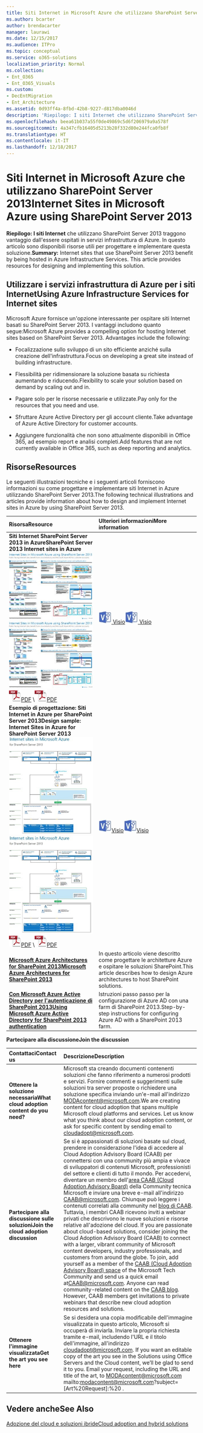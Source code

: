 ```yaml
---
title: Siti Internet in Microsoft Azure che utilizzano SharePoint Server 2013
ms.author: bcarter
author: brendacarter
manager: laurawi
ms.date: 12/15/2017
ms.audience: ITPro
ms.topic: conceptual
ms.service: o365-solutions
localization_priority: Normal
ms.collection:
- Ent_O365
- Ent_O365_Visuals
ms.custom:
- DecEntMigration
- Ent_Architecture
ms.assetid: 0d93ff4a-8fbd-42b8-9227-d817dba0046d
description: 'Riepilogo: I siti Internet che utilizzano SharePoint Server 2013 traggono vantaggio dall''essere ospitati in servizi infrastruttura di Azure. In questo articolo sono disponibili risorse utili per progettare e implementare questa soluzione.'
ms.openlocfilehash: beea61b037a55f0de49869c5d6f206979a9a578f
ms.sourcegitcommit: 4a347cfb16405d5213b28f332d80e244fca0fb8f
ms.translationtype: HT
ms.contentlocale: it-IT
ms.lasthandoff: 12/18/2017
---
```

# <a name="internet-sites-in-microsoft-azure-using-sharepoint-server-2013"></a><span data-ttu-id="0b06f-104">Siti Internet in Microsoft Azure che utilizzano SharePoint Server 2013</span><span class="sxs-lookup"><span data-stu-id="0b06f-104">Internet Sites in Microsoft Azure using SharePoint Server 2013</span></span>

 <span data-ttu-id="0b06f-p102">**Riepilogo: I siti Internet** che utilizzano SharePoint Server 2013 traggono vantaggio dall'essere ospitati in servizi infrastruttura di Azure. In questo articolo sono disponibili risorse utili per progettare e implementare questa soluzione.</span><span class="sxs-lookup"><span data-stu-id="0b06f-p102">**Summary:** Internet sites that use SharePoint Server 2013 benefit by being hosted in Azure Infrastructure Services. This article provides resources for designing and implementing this solution.</span></span>
  
## <a name="using-azure-infrastructure-services-for-internet-sites"></a><span data-ttu-id="0b06f-107">Utilizzare i servizi infrastruttura di Azure per i siti Internet</span><span class="sxs-lookup"><span data-stu-id="0b06f-107">Using Azure Infrastructure Services for Internet sites</span></span>

<span data-ttu-id="0b06f-p103">Microsoft Azure fornisce un'opzione interessante per ospitare siti Internet basati su SharePoint Server 2013. I vantaggi includono quanto segue:</span><span class="sxs-lookup"><span data-stu-id="0b06f-p103">Microsoft Azure provides a compelling option for hosting Internet sites based on SharePoint Server 2013. Advantages include the following:</span></span>
  
- <span data-ttu-id="0b06f-110">Focalizzazione sullo sviluppo di un sito efficiente anziché sulla creazione dell'infrastruttura.</span><span class="sxs-lookup"><span data-stu-id="0b06f-110">Focus on developing a great site instead of building infrastructure.</span></span>
    
- <span data-ttu-id="0b06f-111">Flessibilità per ridimensionare la soluzione basata su richiesta aumentando e riducendo.</span><span class="sxs-lookup"><span data-stu-id="0b06f-111">Flexibility to scale your solution based on demand by scaling out and in.</span></span>
    
- <span data-ttu-id="0b06f-112">Pagare solo per le risorse necessarie e utilizzate.</span><span class="sxs-lookup"><span data-stu-id="0b06f-112">Pay only for the resources that you need and use.</span></span>
    
- <span data-ttu-id="0b06f-113">Sfruttare Azure Active Directory per gli account cliente.</span><span class="sxs-lookup"><span data-stu-id="0b06f-113">Take advantage of Azure Active Directory for customer accounts.</span></span>
    
- <span data-ttu-id="0b06f-114">Aggiungere funzionalità che non sono attualmente disponibili in Office 365, ad esempio report e analisi completi.</span><span class="sxs-lookup"><span data-stu-id="0b06f-114">Add features that are not currently available in Office 365, such as deep reporting and analytics.</span></span>
    
## <a name="resources"></a><span data-ttu-id="0b06f-115">Risorse</span><span class="sxs-lookup"><span data-stu-id="0b06f-115">Resources</span></span>

<span data-ttu-id="0b06f-116">Le seguenti illustrazioni tecniche e i seguenti articoli forniscono informazioni su come progettare e implementare siti Internet in Azure utilizzando SharePoint Server 2013.</span><span class="sxs-lookup"><span data-stu-id="0b06f-116">The following technical illustrations and articles provide information about how to design and implement Internet sites in Azure by using SharePoint Server 2013.</span></span>
  
|<span data-ttu-id="0b06f-117">**Risorsa**</span><span class="sxs-lookup"><span data-stu-id="0b06f-117">**Resource**</span></span>|<span data-ttu-id="0b06f-118">**Ulteriori informazioni**</span><span class="sxs-lookup"><span data-stu-id="0b06f-118">**More information**</span></span>|
|:-----|:-----|
|<span data-ttu-id="0b06f-119">**Siti Internet SharePoint Server 2013 in Azure**</span><span class="sxs-lookup"><span data-stu-id="0b06f-119">**SharePoint Server 2013 Internet sites in Azure**</span></span> <br/> <span data-ttu-id="0b06f-120">[![Immagine di siti Internet in Azure con SharePoint](images/MS_AZ_SPInternetSites.jpg)          ](https://go.microsoft.com/fwlink/p/?LinkId=392552)</span><span class="sxs-lookup"><span data-stu-id="0b06f-120">[![Image of Internet sites in Azure using SharePoint](images/MS_AZ_SPInternetSites.jpg)          ](https://go.microsoft.com/fwlink/p/?LinkId=392552)</span></span> <br/> <span data-ttu-id="0b06f-121">![File PDF](images/ITPro_Other_PDFicon.png)[PDF](https://go.microsoft.com/fwlink/p/?LinkId=392552)  \\</span><span class="sxs-lookup"><span data-stu-id="0b06f-121">![PDF file](images/ITPro_Other_PDFicon.png)[PDF](https://go.microsoft.com/fwlink/p/?LinkId=392552)</span></span>| <span data-ttu-id="0b06f-122">[![File Visio](images/ITPro_Other_VisioIcon.jpg)          ](https://go.microsoft.com/fwlink/p/?LinkId=392551)[Visio](https://go.microsoft.com/fwlink/p/?LinkId=392551)</span><span class="sxs-lookup"><span data-stu-id="0b06f-122">[![Visio file](images/ITPro_Other_VisioIcon.jpg)          ](https://go.microsoft.com/fwlink/p/?LinkId=392551)[Visio](https://go.microsoft.com/fwlink/p/?LinkId=392551)</span></span> <br/> |<span data-ttu-id="0b06f-123">Questo modello di architettura descrive le attività di progettazione e le scelte di architettura consigliate per i siti Internet in Azure.</span><span class="sxs-lookup"><span data-stu-id="0b06f-123">This architecture model outlines key design activities and recommended architecture choices for Internet sites in Azure.</span></span>  <br/> |
|<span data-ttu-id="0b06f-124">**Esempio di progettazione: Siti Internet in Azure per SharePoint Server 2013**</span><span class="sxs-lookup"><span data-stu-id="0b06f-124">**Design sample: Internet Sites in Azure for SharePoint Server 2013**</span></span> <br/> <span data-ttu-id="0b06f-125">[![Immagine dell'esempio di progettazione: siti Internet in Microsoft Azure per SharePoint 2013](images/MS_AZ_InternetSitesDesignSample.jpg)          ](https://go.microsoft.com/fwlink/p/?LinkId=392549)</span><span class="sxs-lookup"><span data-stu-id="0b06f-125">[![Image of the Design sample: Internet sites in Microsoft Azure for SharePoint 2013](images/MS_AZ_InternetSitesDesignSample.jpg)          ](https://go.microsoft.com/fwlink/p/?LinkId=392549)</span></span> <br/> <span data-ttu-id="0b06f-126">![File PDF](images/ITPro_Other_PDFicon.png)[PDF](https://go.microsoft.com/fwlink/p/?LinkId=392549)  \\</span><span class="sxs-lookup"><span data-stu-id="0b06f-126">![PDF file](images/ITPro_Other_PDFicon.png)[PDF](https://go.microsoft.com/fwlink/p/?LinkId=392549)</span></span>| <span data-ttu-id="0b06f-127">![File Visio](images/ITPro_Other_VisioIcon.jpg)[Visio](https://go.microsoft.com/fwlink/p/?LinkId=392548)</span><span class="sxs-lookup"><span data-stu-id="0b06f-127">![Visio file](images/ITPro_Other_VisioIcon.jpg)[Visio](https://go.microsoft.com/fwlink/p/?LinkId=392548)</span></span> <br/> |<span data-ttu-id="0b06f-128">Utilizzare questo esempio di progettazione come punto di partenza per la propria architettura.</span><span class="sxs-lookup"><span data-stu-id="0b06f-128">Use this design sample as a starting point for your own architecture.</span></span>  <br/> |
|<span data-ttu-id="0b06f-129">**[Microsoft Azure Architectures for SharePoint 2013](microsoft-azure-architectures-for-sharepoint-2013.md)**</span><span class="sxs-lookup"><span data-stu-id="0b06f-129">**[Microsoft Azure Architectures for SharePoint 2013](microsoft-azure-architectures-for-sharepoint-2013.md)**</span></span> <br/> |<span data-ttu-id="0b06f-130">In questo articolo viene descritto come progettare le architetture Azure e ospitare le soluzioni SharePoint.</span><span class="sxs-lookup"><span data-stu-id="0b06f-130">This article describes how to design Azure architectures to host SharePoint solutions.</span></span>  <br/> |
|<span data-ttu-id="0b06f-131">**[Con Microsoft Azure Active Directory per l'autenticazione di SharePoint 2013](using-microsoft-azure-active-directory-for-sharepoint-2013-authentication.md)**</span><span class="sxs-lookup"><span data-stu-id="0b06f-131">**[Using Microsoft Azure Active Directory for SharePoint 2013 authentication](using-microsoft-azure-active-directory-for-sharepoint-2013-authentication.md)**</span></span> <br/> |<span data-ttu-id="0b06f-132">Istruzioni passo passo per la configurazione di Azure AD con una farm di SharePoint 2013.</span><span class="sxs-lookup"><span data-stu-id="0b06f-132">Step-by-step instructions for configuring Azure AD with a SharePoint 2013 farm.</span></span>  <br/> |
   
<span data-ttu-id="0b06f-133">**Partecipare alla discussione**</span><span class="sxs-lookup"><span data-stu-id="0b06f-133">**Join the discussion**</span></span>

|<span data-ttu-id="0b06f-134">**Contattaci**</span><span class="sxs-lookup"><span data-stu-id="0b06f-134">**Contact us**</span></span>|<span data-ttu-id="0b06f-135">**Descrizione**</span><span class="sxs-lookup"><span data-stu-id="0b06f-135">**Description**</span></span>|
|:-----|:-----|
|<span data-ttu-id="0b06f-136">**Ottenere la soluzione necessaria**</span><span class="sxs-lookup"><span data-stu-id="0b06f-136">**What cloud adoption content do you need?**</span></span> <br/> |<span data-ttu-id="0b06f-p104">Microsoft sta creando documenti contenenti soluzioni che fanno riferimento a numerosi prodotti e servizi. Fornire commenti e suggerimenti sulle soluzioni tra server proposte o richiedere una soluzione specifica inviando un'e-mail all'indirizzo [MODAcontent@microsoft.com](mailto:cloudadopt@microsoft.com?Subject=[Cloud%20Adoption%20Content%20Feedback]:%20).</span><span class="sxs-lookup"><span data-stu-id="0b06f-p104">We are creating content for cloud adoption that spans multiple Microsoft cloud platforms and services. Let us know what you think about our cloud adoption content, or ask for specific content by sending email to [cloudadopt@microsoft.com](mailto:cloudadopt@microsoft.com?Subject=[Cloud%20Adoption%20Content%20Feedback]:%20).  </span></span><br/> |
|<span data-ttu-id="0b06f-139">**Partecipare alla discussione sulle soluzioni**</span><span class="sxs-lookup"><span data-stu-id="0b06f-139">**Join the cloud adoption discussion**</span></span> <br/> |<span data-ttu-id="0b06f-p105">Se si è appassionati di soluzioni basate sul cloud, prendere in considerazione l'idea di accedere al Cloud Adoption Advisory Board (CAAB) per connettersi con una community più ampia e vivace di sviluppatori di contenuti Microsoft, professionisti del settore e clienti di tutto il mondo. Per accedervi, diventare un membro dell'[area CAAB (Cloud Adoption Advisory Board)]((https://aka.ms/caab)) della Community tecnica Microsoft e inviare una breve e-mail all'indirizzo [CAAB@microsoft.com](mailto:caab@microsoft.com?Subject=I%20just%20joined%20the%20Cloud%20Adoption%20Advisory%20Board!). Chiunque può leggere i contenuti correlati alla community nel [blog di CAAB]((https://blogs.technet.com/b/solutions_advisory_board/)). Tuttavia, i membri CAAB ricevono inviti a webinar privati che descrivono le nuove soluzioni e risorse relative all'adozione del cloud.  </span><span class="sxs-lookup"><span data-stu-id="0b06f-p105">If you are passionate about cloud-based solutions, consider joining the Cloud Adoption Advisory Board (CAAB) to connect with a larger, vibrant community of Microsoft content developers, industry professionals, and customers from around the globe. To join, add yourself as a member of the [CAAB (Cloud Adoption Advisory Board) space]((https://aka.ms/caab)) of the Microsoft Tech Community and send us a quick email at[CAAB@microsoft.com](mailto:caab@microsoft.com?Subject=I%20just%20joined%20the%20Cloud%20Adoption%20Advisory%20Board!). Anyone can read community-related content on the [CAAB blog]((https://blogs.technet.com/b/solutions_advisory_board/)). However, CAAB members get invitations to private webinars that describe new cloud adoption resources and solutions.  </span></span><br/> |
|<span data-ttu-id="0b06f-143">**Ottenere l'immagine visualizzata**</span><span class="sxs-lookup"><span data-stu-id="0b06f-143">**Get the art you see here**</span></span> <br/> |<span data-ttu-id="0b06f-p106">Se si desidera una copia modificabile dell'immagine visualizzata in questo articolo, Microsoft si occuperà di inviarla. Inviare la propria richiesta tramite e-mail, includendo l'URL e il titolo dell'immagine, all'indirizzo [cloudadopt@microsoft.com](mailto:cloudadopt@microsoft.com?subject=[Art%20Request]:%20).  </span><span class="sxs-lookup"><span data-stu-id="0b06f-p106">If you want an editable copy of the art you see in the Solutions using Office Servers and the Cloud content, we’ll be glad to send it to you. Email your request, including the URL and title of the art, to  MODAcontent@microsoft.com mailto:modacontent@microsoft.com?subject=[Art%20Request]:%20 .</span></span><br/> |
   
## <a name="see-also"></a><span data-ttu-id="0b06f-146">Vedere anche</span><span class="sxs-lookup"><span data-stu-id="0b06f-146">See Also</span></span>

[<span data-ttu-id="0b06f-147">Adozione del cloud e soluzioni ibride</span><span class="sxs-lookup"><span data-stu-id="0b06f-147">Cloud adoption and hybrid solutions</span></span>](cloud-adoption-and-hybrid-solutions.md)




